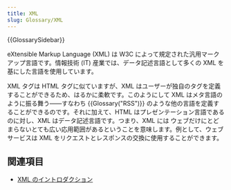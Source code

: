 ```yaml
---
title: XML
slug: Glossary/XML
---
```


{{GlossarySidebar}}

eXtensible Markup Language (XML) は W3C によって規定された汎用マークアップ言語です。情報技術 (IT) 産業では、データ記述言語として多くの XML を基にした言語を使用しています。

XML タグは HTML タグに似ていますが、XML はユーザーが独自のタグを定義することができるため、はるかに柔軟です。このようにして XML はメタ言語のように振る舞う――すなわち {{Glossary("RSS")}} のような他の言語を定義することができるのです。それに加えて、HTML はプレゼンテーション言語であるのに対し、XML はデータ記述言語です。つまり、XML には ウェブだけにとどまらないとても広い応用範囲があるということを意味します。例として、ウェブサービスは XML をリクエストとレスポンスの交換に使用することができます。

## 関連項目

- [XML のイントロダクション](/ja/docs/XML_Introduction)
